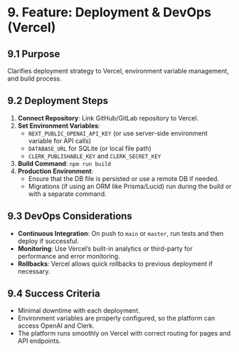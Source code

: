 # 9. Feature: Deployment & DevOps (Vercel)

## 9.1 Purpose

Clarifies deployment strategy to Vercel, environment variable management, and build process.

## 9.2 Deployment Steps

1. **Connect Repository**: Link GitHub/GitLab repository to Vercel.
2. **Set Environment Variables**:
   - `NEXT_PUBLIC_OPENAI_API_KEY` (or use server-side environment variable for API calls)
   - `DATABASE_URL` for SQLite (or local file path)
   - `CLERK_PUBLISHABLE_KEY` and `CLERK_SECRET_KEY`
3. **Build Command**: `npm run build`
4. **Production Environment**:
   - Ensure that the DB file is persisted or use a remote DB if needed.
   - Migrations (if using an ORM like Prisma/Lucid) run during the build or with a separate command.

## 9.3 DevOps Considerations

- **Continuous Integration**: On push to `main` or `master`, run tests and then deploy if successful.
- **Monitoring**: Use Vercel’s built-in analytics or third-party for performance and error monitoring.
- **Rollbacks**: Vercel allows quick rollbacks to previous deployment if necessary.

## 9.4 Success Criteria

- Minimal downtime with each deployment.
- Environment variables are properly configured, so the platform can access OpenAI and Clerk.
- The platform runs smoothly on Vercel with correct routing for pages and API endpoints.

